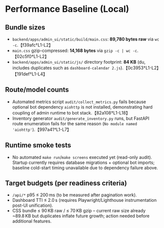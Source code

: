 # Performance Baseline (Local)

## Bundle sizes
- `backend/apps/admin_ui/static/build/main.css`: **89,780 bytes raw** via `wc -c`.【f39afc†L1-L2】
- `main.css` gzip-compressed: **14,168 bytes** via `gzip -c | wc -c`.【02c5f0†L1-L2】
- `backend/apps/admin_ui/static/js/` directory footprint: **84 KB** (du, includes duplicates such as `dashboard-calendar 2.js`).【0c3953†L1-L2】【191def†L1-L4】

## Route/model counts
- Automated metrics script `audit/collect_metrics.py` fails because optional bot dependency `aiohttp` is not installed, demonstrating hard coupling of admin runtime to bot stack.【82a108†L1-L18】
- Inventory generator `audit/generate_inventory.py` runs, but FastAPI route enumeration fails for the same reason (`No module named 'aiohttp'`).【997a41†L1-L7】

## Runtime smoke tests
- No automated `make run`/`make screens` executed yet (read-only audit). Startup currently requires database migrations + optional bot imports; baseline cold-start timing unavailable due to dependency failure above.

## Target budgets (per readiness criteria)
- `/api/*` p95 ≤ 200 ms (to be measured after pagination work).
- Dashboard TTI ≤ 2.0 s (requires Playwright/Lighthouse instrumentation post-UI unification).
- CSS bundle ≤ 90 KB raw / ≤ 70 KB gzip – current raw size already ~89.8 KB but duplicates inflate future growth; action needed before additional features.
